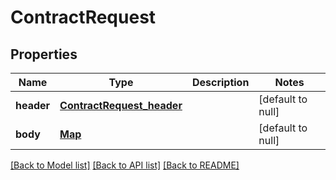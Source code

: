 # ContractRequest
## Properties

Name | Type | Description | Notes
------------ | ------------- | ------------- | -------------
**header** | [**ContractRequest_header**](ContractRequest_header.md) |  | [default to null]
**body** | [**Map**](object.md) |  | [default to null]

[[Back to Model list]](../README.md#documentation-for-models) [[Back to API list]](../README.md#documentation-for-api-endpoints) [[Back to README]](../README.md)

